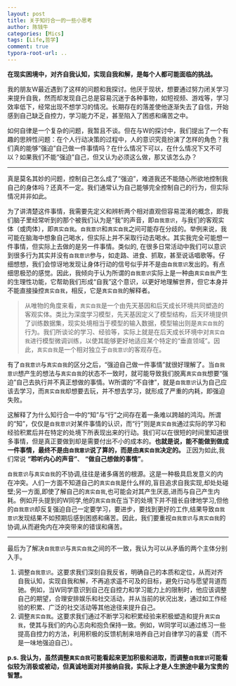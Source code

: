 ```yaml
---
layout: post
title: 关于知行合一的一些小思考
author: 陈钱牛
categories: [Mics]
tags: [Life,哲学]
comment: true
typora-root-url: ..
---
```

**在现实困境中，对齐自我认知，实现自我和解，是每个人都可能面临的挑战。**

我的朋友W最近遇到了这样的问题和我探讨。他厌于现状，想要通过努力闭关学习来提升自我，然而却发现自己总是容易沉迷于各种事物，如短视频、游戏等，学习效率低下，经常出现不想学习的情况。长期存在的落差使他逐渐失去了自信，开始感到自己缺乏自控力，学习能力不足，甚至陷入了困惑和痛苦之中。

如何自律是一个复杂的问题，我暂且不谈。但在与W的探讨中，我们提出了一个有趣的思辨性问题：在个人行动决策的过程中，人的意识究竟扮演了怎样的角色？我们真的能够“强迫”自己做一件事情吗？在什么情况下可以，在什么情况下又不可以？如果我们不能“强迫”自己，但又认为必须这么做，那又该怎么办？

---

真是莫名其妙的问题，控制自己怎么成了“强迫”，难道我还不能随心所欲地控制我自己的身体吗？还真不一定。我们通常认为自己能够完全控制自己的行为，但实际情况并非如此。

为了讲清楚这件事情，我需要先定义和辨析两个相对直观但容易混淆的概念，即我们脑子里经常听到的那个被我们认为是“我”的声音，即`自我意识`，与我们的客观实体（或肉体），即`真实自我`。`自我意识`和`真实自我`之间可能存在分歧的。举例来说，我可能在脑海中想象自己喝水，但实际上并不采取行动去喝水。其实我完全可能想一件事情，但实际上去做的是另一件事情。类似的, 在很多日常活动中我们可以意识到很多行为其实并没有`自我意识`参与，如走路、进食、抓取，甚至说话唱歌等。仔细想想，我们会惊讶地发现让身体行动的信号似乎并不是由`自我意识`发出的。有点细思极恐的感觉。因此，我倾向于认为所谓的`自我意识`实际上是一种由`真实自我`产生的生理性功能，它帮助我们形成“自我”这个意识，以更好地理解世界，但它本身并不能直接操控`真实自我`，相反，它是`真实自我`的解释者。

> 从唯物的角度来看，`真实自我`是一个由先天基因和后天成长环境共同塑造的客观实体。类比为深度学习模型，先天基因定义了模型结构，后天环境提供了训练数据集，现实处境相当于模型的输入数据，模型输出则是`真实自我`的行为。我们所谈论的学习、经验等，实际上就是在后天成长环境中对`真实自我`进行模型微调训练，以使其能够更好地适应某个特定的“垂直领域”。因此，`真实自我`是一个相对独立于`自我意识`的客观存在。

有了`自我意识`与`真实自我`的区分之后，“强迫自己做一件事情”就很好理解了。当`自我意识`想产生的想法与`真实自我`的状态不一致时，就可能导致我们脱离`真实自我`想要“强迫”自己去执行并不真正想做的事情。W所谓的“不自律”，就是`自我意识`认为自己应该去学习，而`真实自我`却想要去玩，并不想去学习，就形成了严重的内耗，即强迫失败。

这解释了为什么知行合一中的“知”与“行”之间存在着一条难以跨越的鸿沟。所谓的“知”，仅仅是`自我意识`对某件事情的认识，而“行”则是`真实自我`通过实际的学习和经验积累后并在特定的处境下所表现出来的行动。我们可以在很短的时间里知道很多事情，但是真正要做到却是需要付出不小的成本的。**也就是说，能不能做到做成一件事情，最终不是由`自我意识`说了算的，而是由`真实自我`决定的。** 正因为如此,我们常说 **“聆听内心的声音”**、 **“做自己想做的事情”**。

`自我意识`与`真实自我`的不协调,往往是诸多痛苦的根源。这是一种极具启发意义的内在冲突。人们一方面不知道自己的`真实自我`是什么样的,盲目追求自我实现,却处处碰壁;另一方面,即使了解自己的`真实自我`,也可能会对其产生厌恶,进而与自己产生内耗。例如开头提到的W同学,他的`真实自我`在当下的处境下并不擅长自律地学习,但他的`自我意识`却反复强迫自己一定要学习，要进步，要找到更好的工作,结果导致`自我意识`发现结果不如预期后感到困惑和痛苦。因此，我们要重视`自我意识`与`真实自我`的协调,从而避免内在冲突带来的错误和痛苦。

---

最后为了解决`自我意识`与`真实自我`之间的不一致，我认为可以从矛盾的两个主体分别入手。
1. 调整`自我意识`。这要求我们深刻自我反省，明确自己的本质和定位，从而对齐自我认知，实现自我和解，不再追求遥不可及的目标，避免行动与愿望背道而驰。例如，当W同学意识到自己在自控力和学习能力上的限制时，他应该调整自己的期望，合理安排娱乐和社交活动，并从当前的状况出发，通过如工作经验的积累、广泛的社交活动等其他途径来提升自己。
2. 调整`真实自我`。这要求我们通过不断学习和积累经验来积极塑造和提升`真实自我`，使其与我们的内心志向和抱负保持一致。例如，W同学可以通过练习一些提高自控力的方法，利用积极的反馈机制来培养自己对自律学习的喜爱（而不是一味地强迫自己）。

**p.s. 我认为，虽然调整`真实自我`可能看起来更加积极和进取，而调整`自我意识`可能看似较为消极或被动，但真诚地面对并接纳自我，实际上才是人生旅途中最为宝贵的智慧。**



